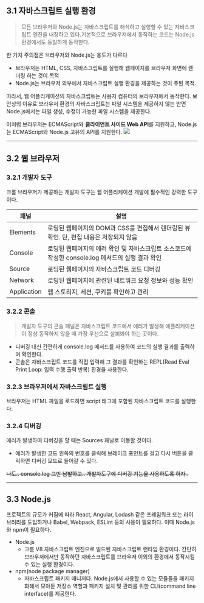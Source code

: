 ## 3.1 자바스크립트 실행 환경

> 모든 브라우저와 Node.js는 자바스크립트를 해석하고 실행할 수 있는 자바스크립트 엔진을 내장하고 있다.기본적으로 브라우저에서 동작하는 코드는 Node.js 환경에서도 동일하게 동작한다.

한 가지 주의점은 브라우저와 Node.js는 용도가 다르다

- 브라우저는 HTML, CSS, 자바스크립트를 실행해 웹페이지를 브라우저 화면에 렌더링 하는 것이 목적
- Node.js는 브라우저 외부에서 자바스크립트 실행 환경을 제공하는 것이 주된 목적.

따라서, 웹 어플리케이션의 자바스크립트는 사용자 컴퓨터의 브라우저에서 동작한다. 보안상의 이유로 브라우저 환경의 자바스크립트는 파일 시스템을 제공하지 않는 반면 Node.js에서는 파일 생성, 수정이 가능한 파일 시스템을 제공한다.

이처럼 브라우저는 ECMAScript와 **클라이언트 사이드 Web API**를 지원하고, Node.js는 ECMAScript와 Node.js 고유의 API를 지원한다.
![](https://velog.velcdn.com/images/honi31/post/f493485b-c35e-4c8b-b2b7-32f8d584c74a/image.png)

---

## 3.2 웹 브라우저

### 3.2.1 개발자 도구

크롬 브라우저가 제공하는 개발자 도구는 웹 어플리케이션 개발에 필수적인 강력한 도구이다.

| 패널        | 설명                                                                                              |
| ----------- | ------------------------------------------------------------------------------------------------- |
| Elements    | 로딩된 웹페이지의 DOM과 CSS를 편집해서 렌더링된 뷰 확인. 단, 편집 내용은 저장되지 않음            |
| Console     | 로딩된 웹페이지의 에러 확인 및 자바스크립트 소스코드에 작성한 console.log 메서드의 실행 결과 확인 |
| Source      | 로딩된 웹페이지의 자바스크립트 코드 디버깅                                                        |
| Network     | 로딩된 웹페이지에 관련된 네트워크 요청 정보와 성능 확인                                           |
| Application | 웹 스토리지, 세션, 쿠키를 확인하고 관리                                                           |

### 3.2.2 콘솔

> 개발자 도구의 콘솔 패널은 자바스크립트 코드에서 에러가 발생해 애플리케이션이 정상 동작하지 않을 때 가장 우선으로 살펴봐야 하는 곳이다.

- 디버깅 대신 간편하게 console.log 메서드를 사용하여 코드의 실행 결과를 출력하며 확인한다.
- 콘솔은 자바스크립트 코드를 직접 입력해 그 결과를 확인하는 REPL(Read Eval Print Loop: 입력 수행 출력 반복) 환경을 사용한다.

### 3.2.3 브라우저에서 자바스크립트 실행

브라우저는 HTML 파일을 로드하면 script 태그에 포함된 자바스크립트 코드를 실행한다.

### 3.2.4 디버깅

에러가 발생하여 디버깅을 할 때는 Sources 패널로 이동할 것이다.

- 에러가 발생한 코드 왼쪽의 번호를 클릭해 브레이크 포인트를 걸고 다시 버튼을 클릭하면 디버깅 모드로 들어갈 수 있다.

~~나도.. console.log 그만 남발하고.. 개발자도구에 디버깅 기능을 사용하도록 하자..~~

---

## 3.3 Node.js

프로젝트의 규모가 커짐에 따라 React, Angular, Lodash 같은 프레임워크 또는 라이브러리를 도입하거나 Babel, Webpack, ESLint 등의 사용이 필요하다. 이때 Node.js와 npm이 필요하다.

- Node.js
  - 크롬 V8 자바스크립트 엔진으로 빌드된 자바스크립트 런타임 환경이다. 간단히 브라우저에서만 동작하던 자바스크립트를 브라우저 이외의 환경에서 동작시킬 수 있는 실행 환경이다.
- npm(node package manager)
  - 자바스크립트 패키지 매니저다. Node.js에서 사용할 수 있는 모듈들을 패키지화해서 모아둔 저장소 역할과 패키지 설치 및 관리를 위한 CLI(command line interface)를 제공한다.
